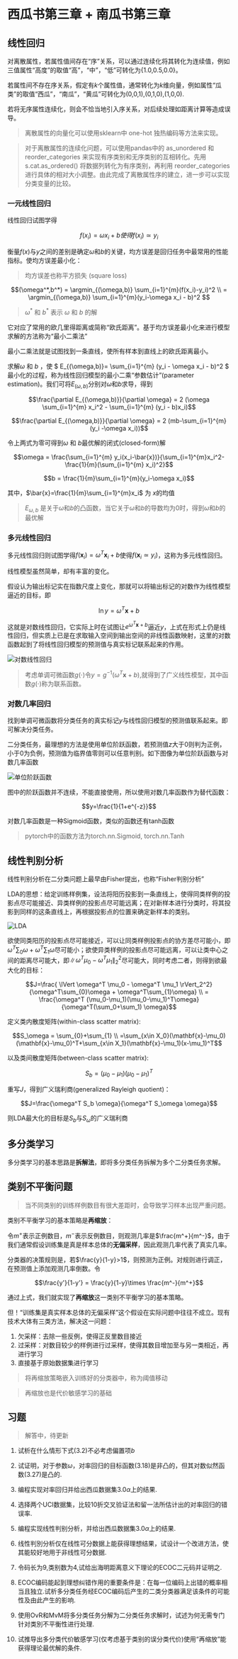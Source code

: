 # 西瓜书第三章 + 南瓜书第三章

## 线性回归


对离散属性，若属性值间存在“序”关系，可以通过连续化将其转化为连续值，例如三值属性“高度”的取值“高”，“中”，“低”可转化为{1.0,0.5,0.0}。

若属性间不存在序关系，假定有$k$个属性值，通常转化为$k$维向量，例如属性“瓜类”的取值“西瓜”，“南瓜”，“黄瓜”可转化为(0,0,1),(0,1,0),(1,0,0).

若将无序属性连续化，则会不恰当地引入序关系，对后续处理如距离计算等造成误导。

> 离散属性的向量化可以使用sklearn中 one-hot 独热编码等方法来实现。

> 对于离散属性的连续化问题，可以使用pandas中的 as_unordered 和 reorder_categories  来实现有序类别和无序类别的互相转化。先用 s.cat.as_ordered() 将数据列转化为有序类别，再利用 reorder_categories 进行具体的相对大小调整。由此完成了离散属性序的建立，进一步可以实现分类变量的比较。

### 一元线性回归

线性回归试图学得

$$f(x_i) = \omega x_i+b 使得f(x_i)\simeq y_i$$

衡量$f(x)$与$y$之间的差别是确定$\omega$和$b$的关键，均方误差是回归任务中最常用的性能指标。使均方误差最小化：

> 均方误差也称平方损失 (square loss)

$$(\omega^*,b^*) = \argmin_{(\omega,b)} \sum_{i=1}^{m}(f(x_i)-y_i)^2 \\
            = \argmin_{(\omega,b)} \sum_{i=1}^{m}(y_i-\omega x_i - b)^2 $$


> $\omega^*$ 和 $b^*$ 表示 $\omega$ 和 $b$ 的解

它对应了常用的欧几里得距离或简称“欧氏距离”。基于均方误差最小化来进行模型求解的方法称为“最小二乘法”


最小二乘法就是试图找到一条直线，使所有样本到直线上的欧氏距离最小。

求解$\omega$ 和 $b$ ，使 $ E_{(\omega,b)}= \sum_{i=1}^{m} (y_i - \omega x_i - b)^2 $ 最小化的过程，称为线性回归模型的最小二乘“参数估计”(parameter estimation)。我们可将$E_{(\omega,b)}$分别对$\omega$和$b$求导，得到

$$\frac{\partial E_{(\omega,b)}}{\partial \omega} = 2 (\omega \sum_{i=1}^{m} x_i^2 - \sum_{i=1}^{m} (y_i - b)x_i)$$


$$\frac{\partial E_{(\omega,b)}}{\partial \omega} = 2 (mb-\sum_{i=1}^{m}(y_i -\omega x_i))$$

令上两式为零可得到$\omega$ 和 $b$最优解的闭式(closed-form)解

$$\omega = \frac{\sum_{i=1}^{m} y_i(x_i-\bar{x})}{\sum_{i=1}^{m}x_i^2-\frac{1}{m}(\sum_{i=1}^{m} x_i)^2}$$

$$b = \frac{1}{m}\sum_{i=1}^{m}(y_i-\omega x_i)$$

其中，$\bar{x}=\frac{1}{m}\sum_{i=1}^{m}x_i$ 为 $x$的均值

> $E_{\omega,b}$ 是关于$\omega$和$b$的凸函数，当它关于$\omega$和$b$的导数均为0时，得到$\omega$和$b$的最优解


### 多元线性回归

多元线性回归则试图学得$f(\mathbf{x}_i)=\omega^T \mathbf{x}_i+b$使得$f(\mathbf{x}_i \simeq y_i)$，这称为多元线性回归。


线性模型虽然简单，却有丰富的变化。

假设认为输出标记实在指数尺度上变化，那就可以将输出标记的对数作为线性模型逼近的目标，即

$$\ln y=\omega^T \mathbf{x} + b$$

这就是对数线性回归，它实际上时在试图让$e^{\omega^T \mathbf{x}+b}$逼近$y$，上式在形式上仍是线性回归，但实质上已是在求取输入空间到输出空间的非线性函数映射，这里的对数函数起到了将线性回归模型的预测值与真实标记联系起来的作用。

![对数线性回归](https://docs-xy.oss-cn-shanghai.aliyuncs.com/%E5%AF%B9%E6%95%B0%E7%BA%BF%E6%80%A7%E5%9B%9E%E5%BD%92%E7%A4%BA%E6%84%8F%E5%9B%BE.png)


> 考虑单调可微函数$g(\cdot)$令$y=g^{-1}(\omega^T \mathbf{x} + b)$,就得到了广义线性模型，其中函数$g(\cdot)$称为联系函数。

### 对数几率回归

找到单调可微函数将分类任务的真实标记$y$与线性回归模型的预测值联系起来。即可解决分类任务。

二分类任务，最理想的方法是使用单位阶跃函数，若预测值$z$大于0则判为正例，小于0为负例，预测值为临界值零则可以任意判别。如下图像为单位阶跃函数与对数几率函数

![单位阶跃函数](https://docs-xy.oss-cn-shanghai.aliyuncs.com/%E5%8D%95%E4%BD%8D%E9%98%B6%E8%B7%83%E5%87%BD%E6%95%B0.png)

图中的阶跃函数并不连续，不能直接使用，所以使用对数几率函数作为替代函数：

$$y=\frac{1}{1+e^{-z}}$$

对数几率函数是一种Sigmoid函数，类似的函数还有tanh函数

> pytorch中的函数方法为torch.nn.Sigmoid, torch.nn.Tanh

## 线性判别分析

线性判别分析在二分类问题上最早由Fisher提出，也称“Fisher判别分析”

LDA的思想：给定训练样例集，设法将阳历投影到一条直线上，使得同类样例的投影点尽可能接近、异类样例的投影点尽可能远离；在对新样本进行分类时，将其投影到同样的这条直线上，再根据投影点的位置来确定新样本的类别。

![LDA](https://docs-xy.oss-cn-shanghai.aliyuncs.com/LDA.png)

欲使同类阳历的投影点尽可能接近，可以让同类样例投影点的协方差尽可能小，即$\omega^T\sum_{0}\omega + \omega^T\sum_{1}\omega$尽可能小；欲使异类样例的投影点尽可能远离，可以让类中心之间的距离尽可能大，即$\lVert \omega^T \mu_0 - \omega^T \mu_1 \rVert_2^2$尽可能大，同时考虑二者，则得到欲最大化的目标：

$$J=\frac{ \lVert \omega^T \mu_0 - \omega^T \mu_1 \rVert_2^2}{\omega^T\sum_{0}\omega + \omega^T\sum_{1}\omega} \\ 
 = \frac{\omega^T (\mu_0-\mu_1)(\mu_0-\mu_1)^T\omega}{\omega^T(\sum_0+\sum_1) \omega}$$

定义类内散度矩阵(within-class scatter matrix):

$$S_\omega = \sum_{0}+\sum_{1} \\ 
=\sum_{x\in X_0}(\mathbf{x}-\mu_0)(\mathbf{x}-\mu_0)^T+\sum_{x\in X_1}(\mathbf{x}-\mu_1)(x-\mu_1)^T$$

以及类间散度矩阵(between-class scatter matrix):

$$S_b=(\mu_0 - \mu_1)(\mu_0 - \mu_1)^T$$

重写$J$，得到广义瑞利商(generalized Rayleigh quotient)：

$$J=\frac{\omega^T S_b \omega}{\omega^T S_\omega \omega}$$

则LDA最大化的目标是$S_b$与$S_\omega$的广义瑞利商

## 多分类学习

多分类学习的基本思路是**拆解法**，即将多分类任务拆解为多个二分类任务求解。

## 类别不平衡问题

> 当不同类别的训练样例数目有很大差距时，会导致学习样本出现严重问题。

类别不平衡学习的基本策略是**再缩放**：

令$m^+$表示正例数目，$m^-$表示反例数目，则观测几率是$\frac{m^+}{m^-}$，由于我们通常假设训练集是真是样本总体的**无偏采样**，因此观测几率代表了真实几率。

分类器的决策规则是，若$\frac{y}{1-y}>1$，则预测为正例。对规则进行调正，在预测值上添加观测几率倒数。令

$$\frac{y'}{1-y'} = \frac{y}{1-y}\times \frac{m^-}{m^+}$$

通过上式，我们就实现了**再缩放**这一类别不平衡学习的基本策略。

但！“训练集是真实样本总体的无偏采样”这个假设在实际问题中往往不成立。现有技术大体有三类方法，解决这一问题：

1. 欠采样：去除一些反例，使得正反里数目接近
2. 过采样：对数目较少的样例进行过采样，使得其数目增加至与另一类相近，再进行学习
3. 直接基于原始数据集进行学习

> 将再缩放策略嵌入训练好的分类器中，称为阈值移动

> 再缩放也是代价敏感学习的基础

## 习题

> 解答中，待更新

1. 试析在什么情形下式(3.2)不必考虑偏置项$b$

2. 试证明，对于参数$\omega$，对率回归的目标函数(3.18)是非凸的，但其对数似然函数(3.27)是凸的.

3. 编程实现对率回归并给出西瓜数据集$3.0\alpha$上的结果.

4. 选择两个UCI数据集，比较10折交叉验证法和留一法所估计出的对率回归的错误率.

5. 编程实现线性判别分析，并给出西瓜数据集$3.0\alpha$上的结果.

6. 线性判別分析仅在线性可分数据上能获得理想结果，试设计一个改进方法，使其能较好地用于非线性可分数据.

7. 令码长为9,类别数为4,试给出海明距离意义下理论的ECOC二元码并证明之.

8. ECOC编码能起到理想纠错作用的重要条件是：在每一位编码上出错的概率相当且独立.试析多分类任务经ECOC编码后产生的二类分类器满足该条件的可能性及由此产生的影响.

9. 使用OvR和MvM将多分类任务分解为二分类任务求解时，试述为何无需专门针对类別不平衡性进行处理.

10. 试推导出多分类代价敏感学习(仅考虑基于类别的误分类代价)使用“再缩放”能获得理论最优解的条件.
